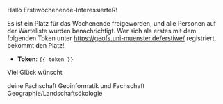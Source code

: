 Hallo Erstiwochenende-InteressierteR!

Es ist ein Platz für das Wochenende freigeworden, und alle Personen auf der Warteliste wurden benachrichtigt.
Wer sich als erstes mit dem folgenden Token unter https://geofs.uni-muenster.de/erstiwe/ registriert, bekommt den Platz!

- **Token**: `{{ token }}`

Viel Glück wünscht

deine Fachschaft Geoinformatik und Fachschaft Geographie/Landschaftsökologie
